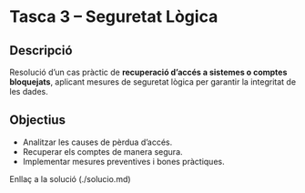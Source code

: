 #  Tasca 3 – Seguretat Lògica

##  Descripció

Resolució d’un cas pràctic de **recuperació d’accés a sistemes o comptes bloquejats**, aplicant mesures de seguretat lògica per garantir la integritat de les dades.

##  Objectius

* Analitzar les causes de pèrdua d’accés.
* Recuperar els comptes de manera segura.
* Implementar mesures preventives i bones pràctiques.

 Enllaç a la solució 
(./solucio.md)



